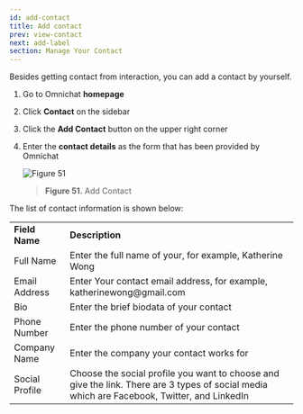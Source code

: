 ```yaml
---
id: add-contact
title: Add contact
prev: view-contact
next: add-label
section: Manage Your Contact
---
```


Besides getting contact from interaction, you can add a contact by yourself.

1. Go to Omnichat **homepage**
2. Click **Contact** on the sidebar
3. Click the **Add Contact** button on the upper right corner
4. Enter the **contact details** as the form that has been provided by Omnichat

    ![Figure 51](/assets/images/products/kata-omnichat/image51.png)

    > **Figure 51.** Add Contact

The list of contact information is shown below:

<table>
  <tr>
   <td><strong>Field Name</strong>
   </td>
   <td><strong>Description</strong>
   </td>
  </tr>
  <tr>
   <td>Full Name
   </td>
   <td>Enter the full name of your, for example, Katherine Wong
   </td>
  </tr>
  <tr>
   <td>Email Address
   </td>
   <td>Enter Your contact email address, for example, katherinewong@gmail.com
   </td>
  </tr>
  <tr>
   <td>Bio
   </td>
   <td>Enter the brief biodata of your contact
   </td>
  </tr>
  <tr>
   <td>Phone Number
   </td>
   <td>Enter the phone number of your contact
   </td>
  </tr>
  <tr>
   <td>Company Name
   </td>
   <td>Enter the company your contact works for
   </td>
  </tr>
  <tr>
   <td>Social Profile
   </td>
   <td>Choose the social profile you want to choose and give the link. There are 3 types of social media which are Facebook, Twitter, and LinkedIn
   </td>
  </tr>
</table>
